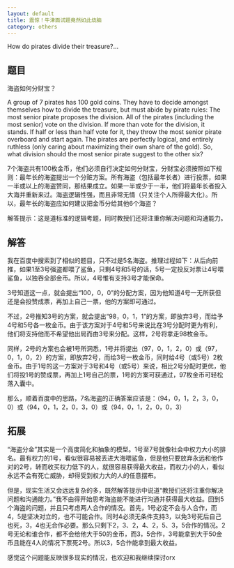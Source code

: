 ```yaml
---
layout: default
title: 震惊！牛津面试题竟然如此烧脑
category: others
---
```

How do pirates divide their treasure?...

<h2> 题目</h2>


海盗如何分财宝？

<p>A group of 7 pirates has 100 gold coins. They have to decide amongst themselves how to divide the treasure, but must abide by pirate rules: The most senior pirate proposes the division. All of the pirates (including the most senior) vote on the division. If more than vote for the division, it stands. If half or less than half vote for it, they throw the most senior pirate overboard and start again. The pirates are perfectly logical, and entirely ruthless (only caring about maximizing their own share of the gold). So, what division should the most senior pirate suggest to the other six?

<p>7个海盗共有100枚金币，他们必须自行决定如何分财宝，分财宝必须按照如下规则：最年长的海盗提出一个分赃方案。所有海盗（包括最年长者）进行投票，如果一半或以上的海盗赞同，那结果成立。如果一半或少于一半，他们将最年长者投入大海并重新来过。海盗逻辑性强，而且非常无情（只关注个人所得最大化）。所以，最年长的海盗应如何建议把金币分给其他6个海盗？

<p>解答提示：这是道标准的逻辑考题，同时教授们还将注重你解决问题和沟通能力。</p>


 <h2>解答</h2>
<p>我在百度中搜索到了相似的题目，只不过是5名海盗。推理过程如下：从后向前推，如果1至3号强盗都喂了鲨鱼，只剩4号和5号的话，5号一定投反对票让4号喂鲨鱼，以独吞全部金币。所以，4号惟有支持3号才能保命。
<p>3号知道这一点，就会提出“100，0，0”的分配方案，因为他知道4号一无所获但还是会投赞成票，再加上自己一票，他的方案即可通过。
<p>不过，2号推知3号的方案，就会提出“98，0，1，1”的方案，即放弃3号，而给予4号和5号各一枚金币。由于该方案对于4号和5号来说比在3号分配时更为有利，他们将支持他而不希望他出局而由3号来分配。这样，2号将拿走98枚金币。
<p>同样，2号的方案也会被1号所洞悉，1号并将提出（97，0，1，2，0）或（97，0，1，0，2）的方案，即放弃2号，而给3号一枚金币，同时给4号（或5号）2枚金币。由于1号的这一方案对于3号和4号（或5号）来说，相比2号分配时更优，他们将投1号的赞成票，再加上1号自己的票，1号的方案可获通过，97枚金币可轻松落入囊中。
<p>那么，顺着百度中的思路，7名海盗的正确答案应该是：（94，0，1，2，3，0，0）或（94，0，1，2，0，3，0）或（94，0，1，2，0，0，3）</p>

<h2>拓展</h2>
<p>“海盗分金”其实是一个高度简化和抽象的模型。1号至7号就像社会中权力大小的排名。最有权力的1号，看似很容易被丢进大海喂鲨鱼，但是他只要放弃永远和他作对的2号，转而收买权力低下的人，就很容易获得最大收益，而权力小的人，看似永远不会有死亡威胁，却得受到权力大的人的任意摆布。
<p>但是，现实生活又会远远复杂的多，既然解答提示中说道“教授们还将注重你解决问题和沟通能力。”我不由得开始思考海盗能不能进行沟通并获得最大收益。回到5个海盗的问题，并且只考虑两人合作的情况。首先，1号必定不会与人合作，而4，5是坚决对立的，也不可能合作。同时4必须无条件支持3，以免3号死后自己也死，3，4也无合作必要。那么只剩下2，3、2，4、2，5、3，5合作的情况。2号无论和谁合作，都不会给他大于50的金币，而3，5合作，3号能拿到大于50金币且能在4人的情况下票死2号。所以3，5合作能拿到最大收益。
<p>感觉这个问题能反映很多现实的情况，也欢迎和我继续探讨orx
